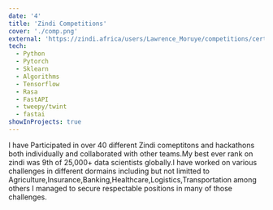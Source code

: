 ```yaml
---
date: '4'
title: 'Zindi Competitions'
cover: './comp.png'
external: 'https://zindi.africa/users/Lawrence_Moruye/competitions/certificate'
tech:
  - Python
  - Pytorch
  - Sklearn
  - Algorithms
  - Tensorflow
  - Rasa
  - FastAPI
  - tweepy/twint
  - fastai
showInProjects: true
---
```


I have Participated in over 40 different Zindi comeptitons and hackathons both individually and collaborated with other teams.My best ever rank on zindi was 9th of 25,000+ data scientists globally.I have worked on various challenges in different dormains including but not limitted to Agriculture,Insurance,Banking,Healthcare,Logistics,Transportation among others I managed to secure respectable positions in many of those challenges.
